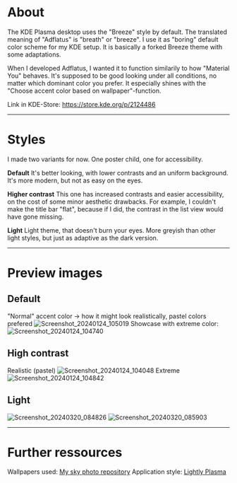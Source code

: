 # About  
The KDE Plasma desktop uses the "Breeze" style by default. 
The translated meaning of "Adflatus" is "breath" or "breeze". 
I use it as "boring" default color scheme for my KDE setup.
It is basically a forked Breeze theme with some adaptations.

When I developed Adflatus, I wanted it to function similarily to how "Material You" behaves.
It's supposed to be good looking under all conditions, no matter which dominant color you prefer. It especially shines with the "Choose accent color based on wallpaper"-function.  

Link in KDE-Store: https://store.kde.org/p/2124486

---

# Styles
I made two variants for now. One poster child, one for accessibility.

**Default**
  It's better looking, with lower contrasts and an uniform background. It's more modern, but not as easy on the eyes.  
  
**Higher contrast**
  This one has increased contrasts and easier accessibility, on the cost of some minor aesthetic drawbacks.
  For example, I couldn't make the title bar "flat", because if I did, the contrast in the list view would have gone missing.
  
**Light**
  Light theme, that doesn't burn your eyes. More greyish than other light styles, but just as adaptive as the dark version.

---

# Preview images
## Default
"Normal" accent color -> how it might look realistically, pastel colors prefered
![Screenshot_20240124_105019](https://github.com/gluckgluckwasserbauch/adflatus-kde/assets/99470494/58f41c7d-ebdc-4fa8-9982-1e351c22025f)
Showcase with extreme color:
![Screenshot_20240124_104740](https://github.com/gluckgluckwasserbauch/adflatus-kde/assets/99470494/e662fd13-bdb5-4d6e-b12d-5ec1714762a8)
## High contrast
Realistic (pastel)
![Screenshot_20240124_104048](https://github.com/gluckgluckwasserbauch/adflatus-kde/assets/99470494/c1335479-900d-4109-a2db-ef365f282956)
Extreme
![Screenshot_20240124_104842](https://github.com/gluckgluckwasserbauch/adflatus-kde/assets/99470494/f6fc2065-eeb8-4c7b-aa1c-e572920e9653)

## Light
![Screenshot_20240320_084826](https://github.com/gluckgluckwasserbauch/adflatus-kde/assets/99470494/3e4101a6-de99-4916-8071-ef72e4012145)
![Screenshot_20240320_085903](https://github.com/gluckgluckwasserbauch/adflatus-kde/assets/99470494/d6d84466-3cfd-49c8-9cf0-4cb57025428b)



---

# Further ressources
Wallpapers used: [My sky photo repository](https://github.com/gluckgluckwasserbauch/lucy-in-the-sky-with-pixels)
Application style: [Lightly Plasma](https://github.com/doncsugar/lightly-plasma)

